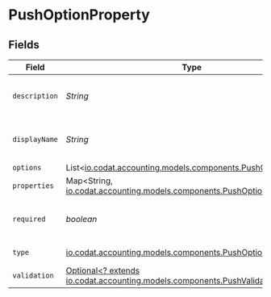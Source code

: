 # PushOptionProperty


## Fields

| Field                                                                                                                         | Type                                                                                                                          | Required                                                                                                                      | Description                                                                                                                   |
| ----------------------------------------------------------------------------------------------------------------------------- | ----------------------------------------------------------------------------------------------------------------------------- | ----------------------------------------------------------------------------------------------------------------------------- | ----------------------------------------------------------------------------------------------------------------------------- |
| `description`                                                                                                                 | *String*                                                                                                                      | :heavy_check_mark:                                                                                                            | A description of the property.                                                                                                |
| `displayName`                                                                                                                 | *String*                                                                                                                      | :heavy_check_mark:                                                                                                            | The property's display name.                                                                                                  |
| `options`                                                                                                                     | List<[io.codat.accounting.models.components.PushOptionChoice](../../models/components/PushOptionChoice.md)>                   | :heavy_minus_sign:                                                                                                            | N/A                                                                                                                           |
| `properties`                                                                                                                  | Map<String, [io.codat.accounting.models.components.PushOptionProperty](../../models/components/PushOptionProperty.md)>        | :heavy_minus_sign:                                                                                                            | N/A                                                                                                                           |
| `required`                                                                                                                    | *boolean*                                                                                                                     | :heavy_check_mark:                                                                                                            | The property is required if `True`.                                                                                           |
| `type`                                                                                                                        | [io.codat.accounting.models.components.PushOptionType](../../models/components/PushOptionType.md)                             | :heavy_check_mark:                                                                                                            | The option type.                                                                                                              |
| `validation`                                                                                                                  | [Optional<? extends io.codat.accounting.models.components.PushValidationInfo>](../../models/components/PushValidationInfo.md) | :heavy_minus_sign:                                                                                                            | N/A                                                                                                                           |